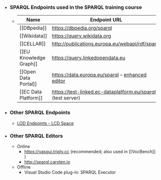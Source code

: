 - ### SPARQL Endpoints used in the SPARQL training course
	- |Name|Endpoint URL|
	  |--|--|
	  |[[DBpedia]]|https://dbpedia.org/sparql|
	  |[[Wikidata]]|https://query.wikidata.org|
	  |[[CELLAR]]|http://publications.europa.eu/webapi/rdf/sparql|
	  |[[EU Knowledge Graph]]|https://query.linkedopendata.eu|
	  |[[Open Data Portal]]|https://data.europa.eu/sparql – [enhanced editor](https://data.europa.eu/data/sparql)|
	  |[[EC Data Platform]]|https://test-linked.ec-dataplatform.eu/sparql (test server)|
- ### Other SPARQL Endpoints
	- [LOD Endpoints - LCD Space](https://webgate.ec.europa.eu/fpfis/wikis/display/DataCollab/LOD+Endpoints)
- ### Other SPARQL Editors
	- Online
		- https://yasgui.triply.cc (recommended; also used in [[VocBench]] )
		- http://sparql.carsten.io
	- Offline
		- Visual Studio Code plug-in: SPARQL Executor